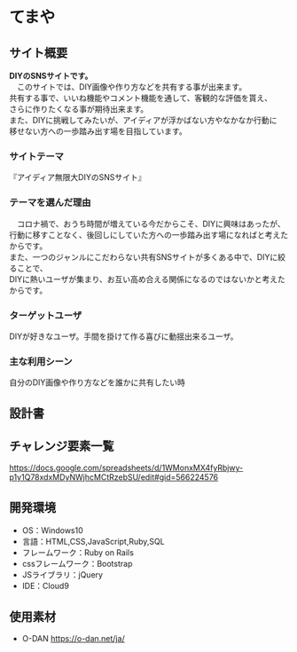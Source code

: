# てまや

## サイト概要
**DIYのSNSサイトです。**<br>
&emsp;このサイトでは、DIY画像や作り方などを共有する事が出来ます。<br>
共有する事で、いいね機能やコメント機能を通して、客観的な評価を貰え、<br>
さらに作りたくなる事が期待出来ます。<br>
また、DIYに挑戦してみたいが、アイディアが浮かばない方やなかなか行動に<br>
移せない方への一歩踏み出す場を目指しています。<br>

### サイトテーマ
『アイディア無限大DIYのSNSサイト』

### テーマを選んだ理由
&emsp;コロナ禍で、おうち時間が増えている今だからこそ、DIYに興味はあったが、<br>
行動に移すことなく、後回しにしていた方への一歩踏み出す場になればと考えたからです。<br>
また、一つのジャンルにこだわらない共有SNSサイトが多くある中で、DIYに絞ることで、<br>
DIYに熱いユーザが集まり、お互い高め合える関係になるのではないかと考えたからです。<br>

### ターゲットユーザ
DIYが好きなユーザ。手間を掛けて作る喜びに動揺出来るユーザ。

### 主な利用シーン
自分のDIY画像や作り方などを誰かに共有したい時

## 設計書


## チャレンジ要素一覧
https://docs.google.com/spreadsheets/d/1WMonxMX4fyRbjwy-p1y1Q78xdxMDyNWjhcMCtRzebSU/edit#gid=566224576

## 開発環境
- OS：Windows10
- 言語：HTML,CSS,JavaScript,Ruby,SQL
- フレームワーク：Ruby on Rails
- cssフレームワーク：Bootstrap
- JSライブラリ：jQuery
- IDE：Cloud9

## 使用素材
- O-DAN https://o-dan.net/ja/
